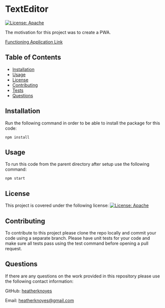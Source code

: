 # TextEditor

[![License: Apache](https://img.shields.io/badge/License-Apache_2.0-blue.svg)](https://opensource.org/licenses/Apache-2.0)

The motivation for this project was to create a PWA.

<!-- based around the idea of a social network. It is based around the idea of users and thoughts. With the utilization of MongoDB and Mongoose I created CRUD routes for many different areas that you can see in the video within Insomnia below. I utilized Express.js for my middleware and used Node as the package manager. Potentially in the future I would like to create a simple front end for the API so that I can see the actions happening visually instead of through the API. -->

[Functioning Application Link](https://shrouded-plateau-06073.herokuapp.com/)

## Table of Contents

- [Installation](#installation)
- [Usage](#usage)
- [License](#license)
- [Contributing](#contributing)
- [Tests](#tests)
- [Questions](#questions)

## Installation

Run the following command in order to be able to install the package for this code:

    npm install

## Usage

To run this code from the parent directory after setup use the following command:

    npm start

## License

This project is covered under the following license: [![License: Apache](https://img.shields.io/badge/License-Apache_2.0-blue.svg)](https://opensource.org/licenses/Apache-2.0)

## Contributing

To contribute to this project please clone the repo locally and commit your code using a separate branch. Please have unit tests for your code and make sure all tests pass using the test command before opening a pull request.

## Questions

If there are any questions on the work provided in this repository please use the following contact information:

GitHub: [heatherknoyes](https://github.com/heatherknoyes)

Email: heatherknoyes@gmail.com
